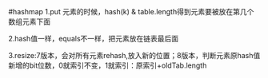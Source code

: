 #hashmap
1.put 元素的时候，hash(k) & table.length得到元素要被放在第几个数组元素下面

2.hash值一样，equals不一样，把元素放在链表最后面

3.resize:7版本，会对所有元素rehash,放入新的位置；8版本，判断元素原hash值新增的bit位数，0就索引不变，1就索引：原索引+oldTab.length

